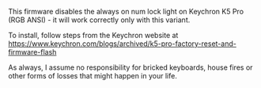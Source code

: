 This firmware disables the always on num lock light on Keychron K5 Pro (RGB ANSI) - it will work correctly only with this variant.

To install, follow steps from the Keychron website at https://www.keychron.com/blogs/archived/k5-pro-factory-reset-and-firmware-flash

As always, I assume no responsibility for bricked keyboards, house fires or other forms of losses that might happen in your life.
